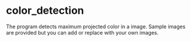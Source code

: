# color_detection
The program detects maximum projected color in a image.
Sample images are provided but you can add or replace with your own images.
